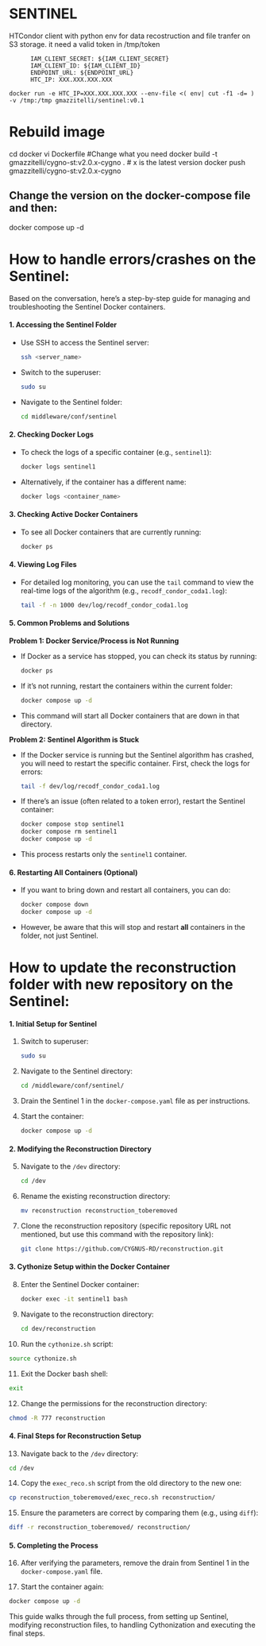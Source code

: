 # SENTINEL
HTCondor client with python env for data recostruction and file tranfer on S3 storage. 
it need a valid token in /tmp/token
```
      IAM_CLIENT_SECRET: ${IAM_CLIENT_SECRET}
      IAM_CLIENT_ID: ${IAM_CLIENT_ID}
      ENDPOINT_URL: ${ENDPOINT_URL}
      HTC_IP: XXX.XXX.XXX.XXX
```



```
docker run -e HTC_IP=XXX.XXX.XXX.XXX --env-file <( env| cut -f1 -d= ) -v /tmp:/tmp gmazzitelli/sentinel:v0.1
```


# Rebuild image

cd docker
vi Dockerfile #Change what you need
docker build -t gmazzitelli/cygno-st:v2.0.x-cygno . # x is the latest version
docker push gmazzitelli/cygno-st:v2.0.x-cygno

## Change the version on the docker-compose file and then:
docker compose up -d



# How to handle errors/crashes on the Sentinel:

Based on the conversation, here’s a step-by-step guide for managing and troubleshooting the Sentinel Docker containers.

#### **1. Accessing the Sentinel Folder**
   - Use SSH to access the Sentinel server:
     ```bash
     ssh <server_name>
     ```
   - Switch to the superuser:
     ```bash
     sudo su
     ```
   - Navigate to the Sentinel folder:
     ```bash
     cd middleware/conf/sentinel
     ```

#### **2. Checking Docker Logs**
   - To check the logs of a specific container (e.g., `sentinel1`):
     ```bash
     docker logs sentinel1
     ```
   - Alternatively, if the container has a different name:
     ```bash
     docker logs <container_name>
     ```

#### **3. Checking Active Docker Containers**
   - To see all Docker containers that are currently running:
     ```bash
     docker ps
     ```

#### **4. Viewing Log Files**
   - For detailed log monitoring, you can use the `tail` command to view the real-time logs of the algorithm (e.g., `recodf_condor_coda1.log`):
     ```bash
     tail -f -n 1000 dev/log/recodf_condor_coda1.log
     ```

#### **5. Common Problems and Solutions**

   **Problem 1: Docker Service/Process is Not Running**
   - If Docker as a service has stopped, you can check its status by running:
     ```bash
     docker ps
     ```
   - If it’s not running, restart the containers within the current folder:
     ```bash
     docker compose up -d
     ```
   - This command will start all Docker containers that are down in that directory.

   **Problem 2: Sentinel Algorithm is Stuck**
   - If the Docker service is running but the Sentinel algorithm has crashed, you will need to restart the specific container. First, check the logs for errors:
     ```bash
     tail -f dev/log/recodf_condor_coda1.log
     ```
   - If there’s an issue (often related to a token error), restart the Sentinel container:
     ```bash
     docker compose stop sentinel1
     docker compose rm sentinel1
     docker compose up -d
     ```
   - This process restarts only the `sentinel1` container.

#### **6. Restarting All Containers (Optional)**
   - If you want to bring down and restart all containers, you can do:
     ```bash
     docker compose down
     docker compose up -d
     ```
   - However, be aware that this will stop and restart **all** containers in the folder, not just Sentinel.
    

# How to update the reconstruction folder with new repository on the Sentinel:

#### **1. Initial Setup for Sentinel**

1. Switch to superuser:
   ```bash
   sudo su
   ```

2. Navigate to the Sentinel directory:
   ```bash
   cd /middleware/conf/sentinel/
   ```

3. Drain the Sentinel 1 in the `docker-compose.yaml` file as per instructions.

4. Start the container:
   ```bash
   docker compose up -d
   ```

#### **2. Modifying the Reconstruction Directory**

5. Navigate to the `/dev` directory:
   ```bash
   cd /dev
   ```

6. Rename the existing reconstruction directory:
   ```bash
   mv reconstruction reconstruction_toberemoved
   ```

7. Clone the reconstruction repository (specific repository URL not mentioned, but use this command with the repository link):
   ```bash
   git clone https://github.com/CYGNUS-RD/reconstruction.git
   ```

#### **3. Cythonize Setup within the Docker Container**

8. Enter the Sentinel Docker container:
   ```bash
   docker exec -it sentinel1 bash
   ```

9. Navigate to the reconstruction directory:
   ```bash
   cd dev/reconstruction
   ```

10. Run the `cythonize.sh` script:
   ```bash
   source cythonize.sh
   ```

11. Exit the Docker bash shell:
   ```bash
   exit
   ```

12. Change the permissions for the reconstruction directory:
   ```bash
   chmod -R 777 reconstruction
   ```

#### **4. Final Steps for Reconstruction Setup**

13. Navigate back to the `/dev` directory:
   ```bash
   cd /dev
   ```

14. Copy the `exec_reco.sh` script from the old directory to the new one:
   ```bash
   cp reconstruction_toberemoved/exec_reco.sh reconstruction/
   ```

15. Ensure the parameters are correct by comparing them (e.g., using `diff`):
   ```bash
   diff -r reconstruction_toberemoved/ reconstruction/
   ```

#### **5. Completing the Process**

16. After verifying the parameters, remove the drain from Sentinel 1 in the `docker-compose.yaml` file.

17. Start the container again:
   ```bash
   docker compose up -d
   ```

This guide walks through the full process, from setting up Sentinel, modifying reconstruction files, to handling Cythonization and executing the final steps.

